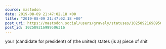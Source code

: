 ```yaml
---
source: mastodon
date: 2019-08-09 21:47:02.18 +00
title: "2019-08-09 21:47:02.18 +00"
post_uri: https://mastodon.social/users/gravely/statuses/102589216989506316
post_id: 102589216989506316
---
```

your (candidate for president) of (the united) states (is a) piece of shit


